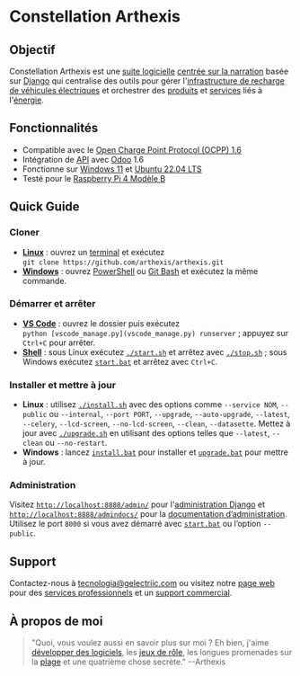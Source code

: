 # Constellation Arthexis

## Objectif

Constellation Arthexis est une [suite logicielle](https://fr.wikipedia.org/wiki/Suite_logicielle) [centrée sur la narration](https://fr.wikipedia.org/wiki/Narration) basée sur [Django](https://www.djangoproject.com/) qui centralise des outils pour gérer l'[infrastructure de recharge de véhicules électriques](https://fr.wikipedia.org/wiki/Infrastructure_de_charge) et orchestrer des [produits](https://fr.wikipedia.org/wiki/Produit_(%C3%A9conomie)) et [services](https://fr.wikipedia.org/wiki/Service_(%C3%A9conomie)) liés à l'[énergie](https://fr.wikipedia.org/wiki/%C3%89nergie).

## Fonctionnalités

- Compatible avec le [Open Charge Point Protocol (OCPP) 1.6](https://www.openchargealliance.org/protocols/ocpp-16/)
- Intégration de [API](https://fr.wikipedia.org/wiki/Interface_de_programmation) avec [Odoo](https://www.odoo.com/) 1.6
- Fonctionne sur [Windows 11](https://www.microsoft.com/windows/windows-11) et [Ubuntu 22.04 LTS](https://releases.ubuntu.com/22.04/)
- Testé pour le [Raspberry Pi 4 Modèle B](https://www.raspberrypi.com/products/raspberry-pi-4-model-b/)

## Quick Guide

### Cloner
- **[Linux](https://fr.wikipedia.org/wiki/Linux)** : ouvrez un [terminal](https://fr.wikipedia.org/wiki/Interface_en_ligne_de_commande) et exécutez  
  `git clone https://github.com/arthexis/arthexis.git`
- **[Windows](https://fr.wikipedia.org/wiki/Microsoft_Windows)** : ouvrez [PowerShell](https://learn.microsoft.com/fr-fr/powershell/) ou [Git Bash](https://gitforwindows.org/) et exécutez la même commande.

### Démarrer et arrêter
- **[VS Code](https://code.visualstudio.com/)** : ouvrez le dossier puis exécutez  
  `python [vscode_manage.py](vscode_manage.py) runserver` ; appuyez sur `Ctrl+C` pour arrêter.
- **[Shell](https://fr.wikipedia.org/wiki/Interface_en_ligne_de_commande)** : sous Linux exécutez [`./start.sh`](start.sh) et arrêtez avec [`./stop.sh`](stop.sh) ; sous Windows exécutez [`start.bat`](start.bat) et arrêtez avec `Ctrl+C`.

### Installer et mettre à jour
- **Linux** : utilisez [`./install.sh`](install.sh) avec des options comme `--service NOM`, `--public` ou `--internal`, `--port PORT`, `--upgrade`, `--auto-upgrade`, `--latest`, `--celery`, `--lcd-screen`, `--no-lcd-screen`, `--clean`, `--datasette`. Mettez à jour avec [`./upgrade.sh`](upgrade.sh) en utilisant des options telles que `--latest`, `--clean` ou `--no-restart`.
- **Windows** : lancez [`install.bat`](install.bat) pour installer et [`upgrade.bat`](upgrade.bat) pour mettre à jour.

### Administration
Visitez [`http://localhost:8888/admin/`](http://localhost:8888/admin/) pour l'[administration Django](https://docs.djangoproject.com/en/stable/ref/contrib/admin/) et [`http://localhost:8888/admindocs/`](http://localhost:8888/admindocs/) pour la [documentation d’administration](https://docs.djangoproject.com/en/stable/ref/contrib/admin/admindocs/). Utilisez le port `8000` si vous avez démarré avec [`start.bat`](start.bat) ou l’option `--public`.

## Support

Contactez-nous à [tecnologia@gelectriic.com](mailto:tecnologia@gelectriic.com) ou visitez notre [page web](https://www.gelectriic.com/) pour des [services professionnels](https://fr.wikipedia.org/wiki/Services_professionnels) et un [support commercial](https://fr.wikipedia.org/wiki/Support_technique).

## À propos de moi

> "Quoi, vous voulez aussi en savoir plus sur moi ? Eh bien, j'aime [développer des logiciels](https://fr.wikipedia.org/wiki/D%C3%A9veloppement_de_logiciel), les [jeux de rôle](https://fr.wikipedia.org/wiki/Jeu_de_r%C3%B4le), les longues promenades sur la [plage](https://fr.wikipedia.org/wiki/Plage) et une quatrième chose secrète."
> --Arthexis
